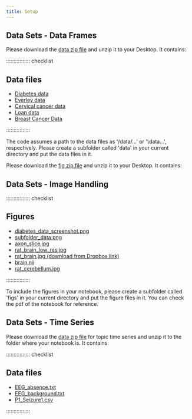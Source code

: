 ```yaml
---
title: Setup
---
```


## Data Sets - Data Frames

Please download the [data zip file](data/data.zip) and unzip it to your Desktop. It contains:

:::::::::::::::: checklist

## Data files
- [Diabetes data](data/diabetes_data.csv)
- [Everley data](data/everleys_data.csv)
- [Cervical cancer data](data/cervical_cancer.csv)
- [Loan data](data/loan_data.csv)
- [Breast Cancer Data](data/breast_cancer.csv)

::::::::::::::::

The code assumes a path to the data files as '/data/...' or '\data\...', respectively. Please create a subfolder called 'data' in your current directory and put the data files in it. 

Please download the [fig zip file](fig/fig.zip) and unzip it to your Desktop. It contains:

## Data Sets - Image Handling

:::::::::::::::: checklist
## Figures
- [diabetes_data_screenshot.png](fig/diabetes_data_screenshot.png)
- [subfolder_data.png](fig/subfolder_data.png)
- [axon_slice.jpg](fig/axon_slice.jpg)
- [rat_brain_low_res.jpg](fig/rat_brain_low_res.jpg)
- [rat_brain.jpg (download from Dropbox link)](https://www.dropbox.com/s/8an4zypmjq9035n/rat_brain.jpg?dl=0)
- [brain.nii](fig/brain.nii)
- [rat_cerebellum.jpg](fig/rat_cerebellum.jpg)

::::::::::::::::

To include the figures in your notebook, please create a subfolder called 'figs' in your current directory and put the figure files in it. You can check the pdf of the notebook for reference. 

## Data Sets - Time Series

Please download the [data zip file](data/data-tseries.zip) for topic time series and unzip it to the folder where your notebook is. It contains:

:::::::::::::::: checklist

## Data files
- [EEG_absence.txt](data/EEG_absence.txt)
- [EEG_background.txt](data/EEG_background.txt)
- [P1_Seizure1.csv](data/P1_Seizure1.csv)

::::::::::::::::
